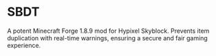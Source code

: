 # SBDT
A potent Minecraft Forge 1.8.9 mod for Hypixel Skyblock. Prevents item duplication with real-time warnings, ensuring a secure and fair gaming experience.
